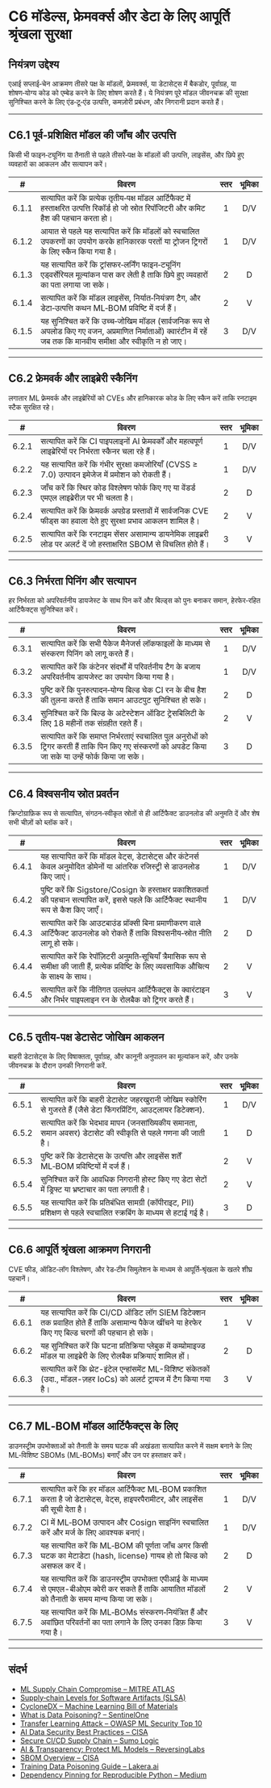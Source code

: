 # C6 मॉडेल्स, फ्रेमवर्क्स और डेटा के लिए आपूर्ति श्रृंखला सुरक्षा

## नियंत्रण उद्देश्य

एआई सप्लाई‑चेन आक्रमण तीसरे पक्ष के मॉडलों, फ्रेमवर्क्स, या डेटासेट्स में बैकडोर, पूर्वाग्रह, या शोषण‑योग्य कोड को एम्बेड करने के लिए शोषण करते हैं। ये नियंत्रण पूरे मॉडल जीवनचक्र की सुरक्षा सुनिश्चित करने के लिए एंड‑टू‑एंड उत्पत्ति, कमज़ोरी प्रबंधन, और निगरानी प्रदान करते हैं।

---

## C6.1 पूर्व-प्रशिक्षित मॉडल की जाँच और उत्पत्ति

किसी भी फाइन‑ट्यूनिंग या तैनाती से पहले तीसरे‑पक्ष के मॉडलों की उत्पत्ति, लाइसेंस, और छिपे हुए व्यवहारों का आकलन और सत्यापन करें।

|   #   | विवरण                                                                                                                                                           | स्तर | भूमिका |
| :---: | --------------------------------------------------------------------------------------------------------------------------------------------------------------- | :--: | :----: |
| 6.1.1 | सत्यापित करें कि प्रत्येक तृतीय‑पक्ष मॉडल आर्टिफैक्ट में हस्ताक्षरित उत्पत्ति रिकॉर्ड हो जो स्रोत रिपॉजिटरी और कमिट हैश की पहचान करता हो।                       |  1   |  D/V   |
| 6.1.2 | आयात से पहले यह सत्यापित करें कि मॉडलों को स्वचालित उपकरणों का उपयोग करके हानिकारक परतों या ट्रोजन ट्रिगरों के लिए स्कैन किया गया है।                           |  1   |  D/V   |
| 6.1.3 | यह सत्यापित करें कि ट्रांसफर‑लर्निंग फाइन‑ट्यूनिंग एड्वर्सेरियल मूल्यांकन पास कर लेती है ताकि छिपे हुए व्यवहारों का पता लगाया जा सके।                           |  2   |   D    |
| 6.1.4 | सत्यापित करें कि मॉडल लाइसेंस, निर्यात‑नियंत्रण टैग, और डेटा‑उत्पत्ति कथन ML‑BOM प्रविष्टि में दर्ज हैं।                                                        |  2   |   V    |
| 6.1.5 | यह सुनिश्चित करें कि उच्च‑जोखिम मॉडल (सार्वजनिक रूप से अपलोड किए गए वजन, अप्रमाणित निर्माताओं) क्वारंटीन में रहें जब तक कि मानवीय समीक्षा और स्वीकृति न हो जाए। |  3   |  D/V   |

---

## C6.2 फ्रेमवर्क और लाइब्रेरी स्कैनिंग

लगातार ML फ्रेमवर्क और लाइब्रेरियों को CVEs और हानिकारक कोड के लिए स्कैन करें ताकि रनटाइम स्टैक सुरक्षित रहे।

|   #   | विवरण                                                                                                                 | स्तर | भूमिका |
| :---: | --------------------------------------------------------------------------------------------------------------------- | :--: | :----: |
| 6.2.1 | सत्यापित करें कि CI पाइपलाइनों AI फ्रेमवर्कों और महत्वपूर्ण लाइब्रेरियों पर निर्भरता स्कैनर चला रहे हैं।              |  1   |  D/V   |
| 6.2.2 | यह सत्यापित करें कि गंभीर सुरक्षा कमजोरियाँ (CVSS ≥ 7.0) उत्पादन इमेजेज में प्रमोशन को रोकती हैं।                     |  1   |  D/V   |
| 6.2.3 | जाँच करें कि स्थिर कोड विश्लेषण फोर्क किए गए या वेंडर्ड एमएल लाइब्रेरीज़ पर भी चलता है।                               |  2   |   D    |
| 6.2.4 | सत्यापित करें कि फ्रेमवर्क अपग्रेड प्रस्तावों में सार्वजनिक CVE फीड्स का हवाला देते हुए सुरक्षा प्रभाव आकलन शामिल है। |  2   |   V    |
| 6.2.5 | सत्यापित करें कि रनटाइम सेंसर असामान्य डायनेमिक लाइब्ररी लोड पर अलर्ट दें जो हस्ताक्षरित SBOM से विचलित होते हैं।     |  3   |   V    |

---

## C6.3 निर्भरता पिनिंग और सत्यापन

हर निर्भरता को अपरिवर्तनीय डायजेस्ट के साथ पिन करें और बिल्ड्स को पुनः बनाकर समान, हेरफेर‑रहित आर्टिफैक्ट्स सुनिश्चित करें।

|   #   | विवरण                                                                                                                                                   | स्तर | भूमिका |
| :---: | ------------------------------------------------------------------------------------------------------------------------------------------------------- | :--: | :----: |
| 6.3.1 | सत्यापित करें कि सभी पैकेज मैनेजर्स लॉकफाइलों के माध्यम से संस्करण पिनिंग को लागू करते हैं।                                                             |  1   |  D/V   |
| 6.3.2 | सत्यापित करें कि कंटेनर संदर्भों में परिवर्तनीय टैग के बजाय अपरिवर्तनीय डायजेस्ट का उपयोग किया गया है।                                                  |  1   |  D/V   |
| 6.3.3 | पुष्टि करें कि पुनरुत्पादन‑योग्य बिल्ड चेक CI रन के बीच हैश की तुलना करते हैं ताकि समान आउटपुट सुनिश्चित हो सके।                                        |  2   |   D    |
| 6.3.4 | सुनिश्चित करें कि बिल्ड के अटेस्टेशन ऑडिट ट्रेसबिलिटी के लिए 18 महीनों तक संग्रहीत रहते हैं।                                                            |  2   |   V    |
| 6.3.5 | सत्यापित करें कि समाप्त निर्भरताएं स्वचालित पुल अनुरोधों को ट्रिगर करती हैं ताकि पिन किए गए संस्करणों को अपडेट किया जा सके या उन्हें फोर्क किया जा सके। |  3   |   D    |

---

## C6.4 विश्वसनीय स्रोत प्रवर्तन

क्रिप्टोग्राफ़िक रूप से सत्यापित, संगठन‑स्वीकृत स्रोतों से ही आर्टिफैक्ट डाउनलोड की अनुमति दें और शेष सभी चीज़ों को ब्लॉक करें।

|   #   | विवरण                                                                                                                                          | स्तर | भूमिका |
| :---: | ---------------------------------------------------------------------------------------------------------------------------------------------- | :--: | :----: |
| 6.4.1 | यह सत्यापित करें कि मॉडल वेट्स, डेटासेट्स और कंटेनर्स केवल अनुमोदित डोमेनों या आंतरिक रजिस्ट्री से डाउनलोड किए जाएं।                           |  1   |  D/V   |
| 6.4.2 | पुष्टि करें कि Sigstore/Cosign के हस्ताक्षर प्रकाशितकर्ता की पहचान सत्यापित करें, इससे पहले कि आर्टिफैक्ट स्थानीय रूप से कैश किए जाएँ।         |  1   |  D/V   |
| 6.4.3 | सत्यापित करें कि आउटबाउंड प्रॉक्सी बिना प्रमाणीकरण वाले आर्टिफैक्ट डाउनलोड को रोकते हैं ताकि विश्वसनीय‑स्रोत नीति लागू हो सके।                 |  2   |   D    |
| 6.4.4 | सत्यापित करें कि रेपॉज़िटरी अनुमति‑सूचियाँ त्रैमासिक रूप से समीक्षा की जाती हैं, प्रत्येक प्रविष्टि के लिए व्यवसायिक औचित्य के साक्ष्य के साथ। |  2   |   V    |
| 6.4.5 | सत्यापित करें कि नीतिगत उल्लंघन आर्टिफैक्ट्स के क्वारंटाइन और निर्भर पाइपलाइन रन के रोलबैक को ट्रिगर करते हैं।                                 |  3   |   V    |

---

## C6.5 तृतीय‑पक्ष डेटासेट जोखिम आकलन

बाहरी डेटासेट्स के लिए विषाक्तता, पूर्वाग्रह, और कानूनी अनुपालन का मूल्यांकन करें, और उनके जीवनचक्र के दौरान उनकी निगरानी करें.

|   #   | विवरण                                                                                                                | स्तर | भूमिका |
| :---: | -------------------------------------------------------------------------------------------------------------------- | :--: | :----: |
| 6.5.1 | सत्यापित करें कि बाहरी डेटासेट जहरखुरानी जोखिम स्कोरिंग से गुजरते हैं (जैसे डेटा फिंगरप्रिंटिंग, आउट्लायर डिटेक्शन). |  1   |  D/V   |
| 6.5.2 | सत्यापित करें कि भेदभाव मापन (जनसांख्यिकीय समानता, समान अवसर) डेटासेट की स्वीकृति से पहले गणना की जाती है।           |  1   |   D    |
| 6.5.3 | पुष्टि करें कि डेटासेट्स के उत्पत्ति और लाइसेंस शर्तें ML‑BOM प्रविष्टियों में दर्ज हैं।                             |  2   |   V    |
| 6.5.4 | सुनिश्चित करें कि आवधिक निगरानी होस्ट किए गए डेटा सेटों में ड्रिफ्ट या भ्रष्टाचार का पता लगाती है।                   |  2   |   V    |
| 6.5.5 | यह सत्यापित करें कि प्रतिबंधित सामग्री (कॉपीराइट, PII) प्रशिक्षण से पहले स्वचालित स्क्रबिंग के माध्यम से हटाई गई है। |  3   |   D    |

---

## C6.6 आपूर्ति श्रृंखला आक्रमण निगरानी

CVE फीड, ऑडिट‑लॉग विश्लेषण, और रेड‑टीम सिमुलेशन के माध्यम से आपूर्ति‑श्रृंखला के खतरे शीघ्र पहचानें।

|   #   | विवरण                                                                                                                                          | स्तर | भूमिका |
| :---: | ---------------------------------------------------------------------------------------------------------------------------------------------- | :--: | :----: |
| 6.6.1 | यह सत्यापित करें कि CI/CD ऑडिट लॉग SIEM डिटेक्शन तक प्रवाहित होते हैं ताकि असामान्य पैकेज खींचने या हेरफेर किए गए बिल्ड चरणों की पहचान हो सके। |  1   |   V    |
| 6.6.2 | यह सुनिश्चित करें कि घटना प्रतिक्रिया प्लेबुक में कम्प्रोमाइज्ड मॉडल या लाइब्रेरी के लिए रोलबैक प्रक्रियाएं शामिल हों।                         |  2   |   D    |
| 6.6.3 | सत्यापित करें कि थ्रेट-इंटेल एन्हांसमेंट ML-विशिष्ट संकेतकों (उदा., मॉडल-ज़हर IoCs) को अलर्ट ट्रायज में टैग किया गया है।                       |  3   |   V    |

---

## C6.7 ML‑BOM मॉडल आर्टिफैक्ट्स के लिए

डाउनस्ट्रीम उपभोक्ताओं को तैनाती के समय घटक की अखंडता सत्यापित करने में सक्षम बनाने के लिए ML‑विशिष्ट SBOMs (ML‑BOMs) बनाएँ और उन पर हस्ताक्षर करें।

|   #   | विवरण                                                                                                                                            | स्तर | भूमिका |
| :---: | ------------------------------------------------------------------------------------------------------------------------------------------------ | :--: | :----: |
| 6.7.1 | सत्यापित करें कि हर मॉडल आर्टिफैक्ट ML‑BOM प्रकाशित करता है जो डेटासेट्स, वेट्स, हाइपरपैरामीटर, और लाइसेंस की सूची देता है।                      |  1   |  D/V   |
| 6.7.2 | CI में ML‑BOM उत्पादन और Cosign साइनिंग स्वचालित करें और मर्ज के लिए आवश्यक बनाएं।                                                               |  1   |  D/V   |
| 6.7.3 | यह सत्यापित करें कि ML‑BOM की पूर्णता जाँच अगर किसी घटक का मेटाडेटा (hash, license) गायब हो तो बिल्ड को असफल कर दें।                             |  2   |   D    |
| 6.7.4 | यह सत्यापित करें कि डाउनस्ट्रीम उपभोक्ता एपीआई के माध्यम से एमएल-बीओएम क्वेरी कर सकते हैं ताकि आयातित मॉडलों को तैनाती के समय मान्य किया जा सके। |  2   |   V    |
| 6.7.5 | यह सत्यापित करें कि ML‑BOMs संस्करण‑नियंत्रित हैं और अवांछित परिवर्तनों का पता लगाने के लिए उनका डिफ़ किया गया है।                               |  3   |   V    |

---

## संदर्भ

* [ML Supply Chain Compromise – MITRE ATLAS](https://misp-galaxy.org/mitre-atlas-attack-pattern/)
* [Supply‑chain Levels for Software Artifacts (SLSA)](https://slsa.dev/)
* [CycloneDX – Machine Learning Bill of Materials](https://cyclonedx.org/capabilities/mlbom/)
* [What is Data Poisoning? – SentinelOne](https://www.sentinelone.com/cybersecurity-101/cybersecurity/data-poisoning/)
* [Transfer Learning Attack – OWASP ML Security Top 10](https://owasp.org/www-project-machine-learning-security-top-10/docs/ML07_2023-Transfer_Learning_Attack)
* [AI Data Security Best Practices – CISA](https://www.cisa.gov/news-events/cybersecurity-advisories/aa25-142a)
* [Secure CI/CD Supply Chain – Sumo Logic](https://www.sumologic.com/blog/secure-azure-devops-github-supply-chain-attacks)
* [AI & Transparency: Protect ML Models – ReversingLabs](https://www.reversinglabs.com/blog/ai-and-transparency-how-ml-model-creators-can-protect-against-supply-chain-attacks)
* [SBOM Overview – CISA](https://www.cisa.gov/sbom)
* [Training Data Poisoning Guide – Lakera.ai](https://www.lakera.ai/blog/training-data-poisoning)
* [Dependency Pinning for Reproducible Python – Medium](https://medium.com/data-science-collective/guarantee-a-locked-reproducible-environment-with-every-python-run-c0e2bf19fb53)

